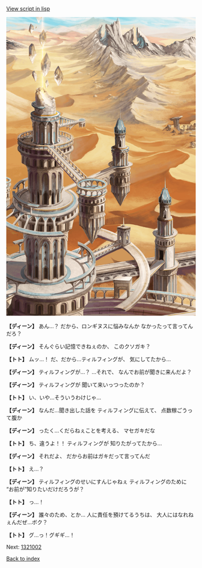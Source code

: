 [View script in lisp](../scripts/1320902.txt)

![desert_hill.png](../images/backgrounds/desert_hill.png)

**【ディーン】**
あん…？
だから、ロンギヌスに悩みなんか
なかったって言ってんだろ？

**【ディーン】**
そんぐらい記憶できねぇのか、
このクソガキ？

**【トト】**
ムッ…！
だ、だから…ティルフィングが、
気にしてたから…

**【ディーン】**
ティルフィングが…？
…それで、
なんでお前が聞きに来んだよ？

**【ディーン】**
ティルフィングが
聞いて来いっつったのか？

**【トト】**
い、いや…そういうわけじゃ…

**【ディーン】**
なんだ…聞き出した話を
ティルフィングに伝えて、
点数稼ごうって腹か

**【ディーン】**
ったく…くだらねぇことを考える、
マセガキだな

**【トト】**
ち、違うよ！！
ティルフィングが
知りたがってたから…

**【ディーン】**
それだよ、
だからお前はガキだって言ってんだ

**【トト】**
え…？

**【ディーン】**
ティルフィングのせいにすんじゃねぇ
ティルフィングのために
“お前が”知りたいだけだろうが？

**【トト】**
っ…！

**【ディーン】**
誰々のため、とか…
人に責任を預けてるうちは、
大人にはなれねぇんだぜ…ボク？

**【トト】**
グ…っ！グギギ…！

Next: [1321002](1321002.md)

[Back to index](index.md)
